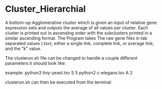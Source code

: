 # Cluster_Hierarchial
A bottom-up Agglomerative cluster which is given an input of relative gene expression sets and outputs the average of all values per cluster.  Each cluster is printed out in ascending order with the subclusters printed in a similar ascending format. The Program takes The raw gene files in tab separated values (.tsv); either a single link, complete link, or average link; and the "k" value. 

The clusterun.sh file can be changed to handle a couple different parameters it should look like:

example:
python3 tiny-yeast.tsv S 5
python2 c-elegans.tsv A 2

clusterun.sh can then be executed from the terminal

